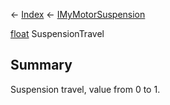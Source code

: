 ← [Index](Api-Index) ← [IMyMotorSuspension](Sandbox.ModAPI.Ingame.IMyMotorSuspension)

[float](System.Single) SuspensionTravel

## Summary

Suspension travel, value from 0 to 1.

